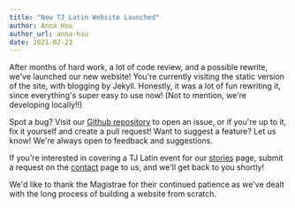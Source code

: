 ```yaml
---
title: "New TJ Latin Website Launched"
author: Anna Hsu
author_url: anna-hsu
date: 2021-02-23
---
```

After months of hard work, a lot of code review, and a possible rewrite, we've launched our new website! You're currently visiting the static version of the site, with blogging by Jekyll. Honestly, it was a lot of fun rewriting it, since everything's super easy to use now! (Not to mention, we're developing locally!!)

Spot a bug? Visit our [Github repository](https://github.com/annaahsu/tjlatin) to open an issue, or if you're up to it, fix it yourself and create a pull request! Want to suggest a feature? Let us know! We're always open to feedback and suggestions.

If you're interested in covering a TJ Latin event for our [stories](/latin/news.html) page, submit a request on the [contact](/latin/contact.html) page to us, and we'll get back to you shortly! 

We'd like to thank the Magistrae for their continued patience as we've dealt with the long process of building a website from scratch.